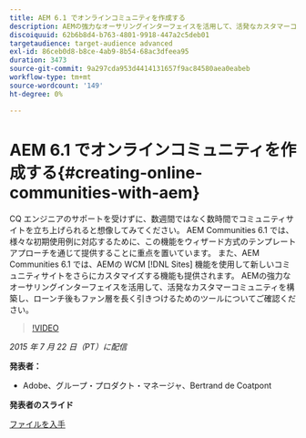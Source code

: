 ```yaml
---
title: AEM 6.1 でオンラインコミュニティを作成する
description: AEMの強力なオーサリングインターフェイスを活用して、活発なカスタマーコミュニティを構築し、ローンチ後もファン層を長く引きつけるためのツールについて説明します。
discoiquuid: 62b6b8d4-b763-4801-9918-447a2c5deb01
targetaudience: target-audience advanced
exl-id: 86ceb0d8-b8ce-4ab9-8b54-68ac3dfeea95
duration: 3473
source-git-commit: 9a297cda953d4414131657f9ac84580aea0eabeb
workflow-type: tm+mt
source-wordcount: '149'
ht-degree: 0%

---
```


# AEM 6.1 でオンラインコミュニティを作成する{#creating-online-communities-with-aem}

CQ エンジニアのサポートを受けずに、数週間ではなく数時間でコミュニティサイトを立ち上げられると想像してみてください。 AEM Communities 6.1 では、様々な初期使用例に対応するために、この機能をウィザード方式のテンプレートアプローチを通じて提供することに重点を置いています。 また、AEM Communities 6.1 では、AEMの WCM [!DNL Sites] 機能を使用して新しいコミュニティサイトをさらにカスタマイズする機能も提供されます。 AEMの強力なオーサリングインターフェイスを活用して、活発なカスタマーコミュニティを構築し、ローンチ後もファン層を長く引きつけるためのツールについてご確認ください。

>[!VIDEO](https://video.tv.adobe.com/v/19381/?quality=9)

*2015 年 7 月 22 日（PT）に配信*

**発表者：**

* Adobe、グループ・プロダクト・マネージャ、Bertrand de Coatpont

**発表者のスライド**

[ファイルを入手](assets/aem-6-1-communities-gems.pdf)
<!--
[Get back to the Overview](https://helpx.adobe.com/experience-manager/kt/eseminars/gems/aem-index.html)
-->
